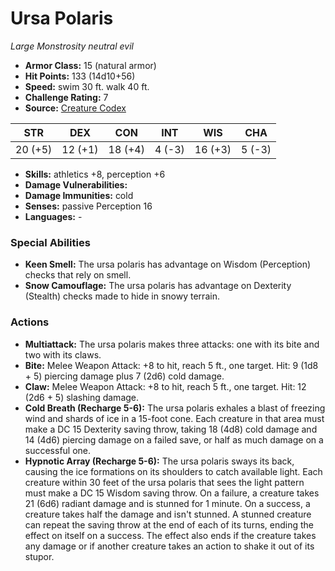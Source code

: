 # Ursa Polaris

*Large* *Monstrosity* *neutral evil*

- **Armor Class:** 15 (natural armor)
- **Hit Points:** 133 (14d10+56)
- **Speed:** swim 30 ft. walk 40 ft.
- **Challenge Rating:** 7
- **Source:** [Creature Codex](https://koboldpress.com/kpstore/product/creature-codex-for-5th-edition-dnd/)

| STR | DEX | CON | INT | WIS | CHA |
| --- | --- | --- | --- | --- | --- |
| 20 (+5) | 12 (+1) | 18 (+4) | 4 (-3) | 16 (+3) | 5 (-3) |

- **Skills:** athletics +8, perception +6
- **Damage Vulnerabilities:** 
- **Damage Immunities:** cold
- **Senses:** passive Perception 16
- **Languages:** -
### Special Abilities
- **Keen Smell:** The ursa polaris has advantage on Wisdom (Perception) checks that rely on smell.
- **Snow Camouflage:** The ursa polaris has advantage on Dexterity (Stealth) checks made to hide in snowy terrain.
### Actions
- **Multiattack:** The ursa polaris makes three attacks: one with its bite and two with its claws.
- **Bite:** Melee Weapon Attack: +8 to hit, reach 5 ft., one target. Hit: 9 (1d8 + 5) piercing damage plus 7 (2d6) cold damage.
- **Claw:** Melee Weapon Attack: +8 to hit, reach 5 ft., one target. Hit: 12 (2d6 + 5) slashing damage.
- **Cold Breath (Recharge 5-6):** The ursa polaris exhales a blast of freezing wind and shards of ice in a 15-foot cone. Each creature in that area must make a DC 15 Dexterity saving throw, taking 18 (4d8) cold damage and 14 (4d6) piercing damage on a failed save, or half as much damage on a successful one.
- **Hypnotic Array (Recharge 5-6):** The ursa polaris sways its back, causing the ice formations on its shoulders to catch available light. Each creature within 30 feet of the ursa polaris that sees the light pattern must make a DC 15 Wisdom saving throw. On a failure, a creature takes 21 (6d6) radiant damage and is stunned for 1 minute. On a success, a creature takes half the damage and isn't stunned. A stunned creature can repeat the saving throw at the end of each of its turns, ending the effect on itself on a success. The effect also ends if the creature takes any damage or if another creature takes an action to shake it out of its stupor.

